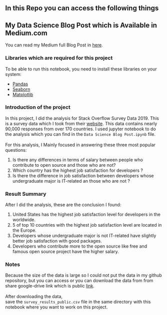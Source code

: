 ## In this Repo you can access the following things

## My Data Science Blog Post which is Available in Medium.com

You can read my Medium full Blog Post in [here]().

### Libraries which are required for this project

To be able to run this notebook, you need to install these libraries on your system:

- [Pandas](https://github.com/pandas-dev/pandas)
- [Seaborn](https://github.com/mwaskom/seaborn)
- [Matplotlib](https://github.com/matplotlib/matplotlib)

### Introduction of the project

In this project, I did the analysis for Stack Overflow Survey Data 2019. This is a survey data which I took from their [website](https://insights.stackoverflow.com/survey). This data contains nearly 90,000 responses from over 170 countries. I used jupyter notebook to do the analysis which you can find in the `Data Science Blog Post.ipynb` file.
<br>
<br>
For this analysis, I Mainly focused in answering these three most popular questions:
<br>

1. Is there any differences in terms of salary between people who contribute to open source and those who are not?
2. Which country has the highest job satisfaction for developers ?
3. Is there the difference in job satisfaction between developers whose undergraduate major is IT-related an those who are not ?

### Result Summary

After I did the analysis, these are the conclusion I found:

1. United States has the highest job satisfaction level for developers in the worldwide.
2. 5 of top 10 countries with the highest job satisfaction level are located in the Europe.
3. Developers whose undergraduate major is not IT-related have slightly better job satisfaction with good packages.
4. Developers who contribute more to the open source like free and famous open source project have the higher salary.

### Notes

Because the size of the data is large so I could not put the data in my github repository, but you can access or you can download the data from from share google-drive link which is public [link](https://drive.google.com/file/d/1QOmVDpd8hcVYqqUXDXf68UMDWQZP0wQV/view). <br> <br>
After downloading the data,<br>
save the `survey_results_public.csv` file in the same directory with this notebook where you want to work on this project.
